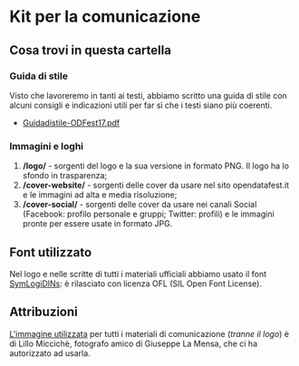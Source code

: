 # Kit per la comunicazione

## Cosa trovi in questa cartella

### Guida di stile
Visto che lavoreremo in tanti ai testi, abbiamo scritto una guida di stile con alcuni consigli e indicazioni utili per far sì che i testi siano più coerenti.

- [Guidadistile-ODFest17.pdf](https://github.com/spaghetti-open-data/raduno17/tree/master/kit-comunicazione/Guidadistile-ODFest17.pdf)

### Immagini e loghi

1. **/logo/** - sorgenti del logo e la sua versione in formato PNG. Il logo ha lo sfondo in trasparenza; 
2. **/cover-website/** - sorgenti delle cover da usare nel sito opendatafest.it e le immagini ad alta e media risoluzione; 
3. **/cover-social/** - sorgenti delle cover da usare nei canali Social (Facebook: profilo personale e gruppi; Twitter: profili) e le immagini pronte per essere usate in formato JPG.

## Font utilizzato 
Nel logo e nelle scritte di tutti i materiali ufficiali abbiamo usato il font [SymLogiDINs](https://fontlibrary.org/it/font/symlogidins): è rilasciato con licenza OFL (SIL Open Font License).

## Attribuzioni
[L'immagine utilizzata](https://github.com/spaghetti-open-data/raduno17/blob/master/kit-comunicazione/cover-website/immagine-originale-micciche.jpg) per tutti i materiali di comunicazione (_tranne il logo_) è di Lillo Miccichè, fotografo amico di Giuseppe La Mensa, che ci ha autorizzato ad usarla.


